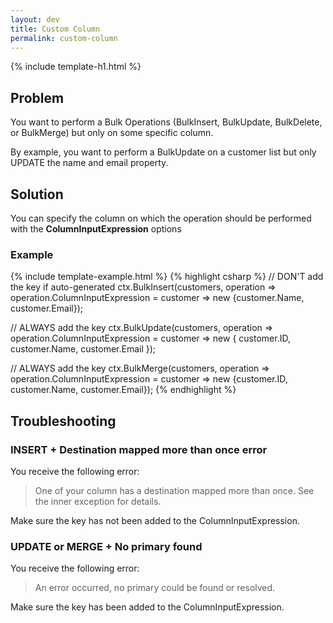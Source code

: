 ```yaml
---
layout: dev
title: Custom Column
permalink: custom-column
---
```


{% include template-h1.html %}

## Problem
You want to perform a Bulk Operations (BulkInsert, BulkUpdate, BulkDelete, or BulkMerge) but only on some specific column.

By example, you want to perform a BulkUpdate on a customer list but only UPDATE the name and email property.

## Solution
You can specify the column on which the operation should be performed with the **ColumnInputExpression** options

### Example

{% include template-example.html %} 
{% highlight csharp %}
// DON'T add the key if auto-generated
ctx.BulkInsert(customers, operation => operation.ColumnInputExpression =
    customer => new {customer.Name, customer.Email});

// ALWAYS add the key
ctx.BulkUpdate(customers, operation => operation.ColumnInputExpression =
    customer => new { customer.ID, customer.Name, customer.Email });

// ALWAYS add the key
ctx.BulkMerge(customers, operation => operation.ColumnInputExpression =
    customer => new {customer.ID, customer.Name, customer.Email});
{% endhighlight %}

## Troubleshooting

### INSERT + Destination mapped more than once error
You receive the following error:
> One of your column has a destination mapped more than once. See the inner exception for details.

Make sure the key has not been added to the ColumnInputExpression.

### UPDATE or MERGE + No primary found
You receive the following error:
> An error occurred, no primary could be found or resolved.

Make sure the key has been added to the ColumnInputExpression.
